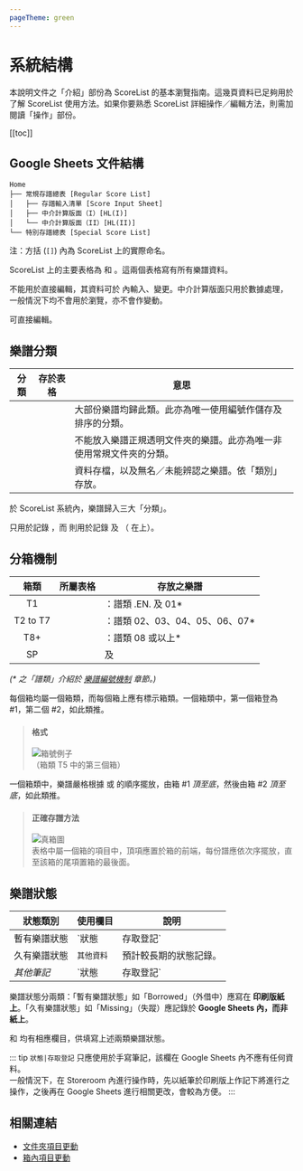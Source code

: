 ```yaml
---
pageTheme: green
---
```


# 系統結構
本說明文件之「介紹」部份為 ScoreList 的基本瀏覽指南。這幾頁資料已足夠用於了解 ScoreList 使用方法。如果你要熟悉 ScoreList 詳細操作／編輯方法，則需加閱讀「操作」部份。

[[toc]]

## Google Sheets 文件結構
```
Home
├── 常規存譜總表 [Regular Score List]
│   ├── 存譜輸入清單 [Score Input Sheet]
│   ├── 中介計算版面（I）[HL(I)]
│   └── 中介計算版面（II）[HL(II)]
└── 特別存譜總表 [Special Score List]
```
注：方括 (`[]`) 內為 ScoreList 上的實際命名。

ScoreList 上的主要表格為 <regular-score-list /> 和 <special-score-list />。這兩個表格寫有所有樂譜資料。

<p><regular-score-list /> 不能用於直接編輯，其資料可於 <score-input-sheet /> 內輸入、變更。中介計算版面只用於數據處理，一般情況下均不會用於瀏覽，亦不會作變動。</p>

<p><special-score-list /> 可直接編輯。</p>

## 樂譜分類

| 分類 | 存於表格 | 意思 |
| -------------------- | ----- | ------ |
| <regular-scores /> | <regular-score-list /> | 大部份樂譜均歸此類。此亦為唯一使用編號作儲存及排序的分類。 |
| <oversized-scores /> | <special-score-list /> | 不能放入樂譜正規透明文件夾的樂譜。此亦為唯一非使用常規文件夾的分類。 |
| <technical-papers /> | <special-score-list /> | 資料存檔，以及無名／未能辨認之樂譜。依「類別」存放。 |

於 ScoreList 系統內，樂譜歸入三大「分類」。

<p><regular-score-list /> 只用於記錄 <regular-scores />，而 <special-score-list /> 則用於記錄 <technical-papers /> 及 <oversized-scores />（<technical-papers /> 在上）。</p>

## 分箱機制

| 箱類 | 所屬表格 | 存放之樂譜 |
|:--------:|:----------:| ------ |
| T1 | <regular-score-list /> | <regular-scores />：譜類 .EN. 及 01* |
| T2 to T7 | <regular-score-list /> | <regular-scores />：譜類 02、03、04、05、06、07* |
| T8+ | <regular-score-list /> | <regular-scores />：譜類 08 或以上* |
| SP | <special-score-list /> | <technical-papers /> 及 <oversized-scores /> |
*(\*<regular-scores /> 之「譜類」介紹於 [樂譜編號機制](./regular-score-list#樂譜編號機制) 章節。)*

每個箱均屬一個箱類，而每個箱上應有標示箱類。一個箱類中，第一個箱登為 #1，第二個 #2，如此類推。

> #### 格式
> ![箱號例子](/doc/assets/img/zh/box-naming.png)  
> （箱類 T5 中的第三個箱）  

一個箱類中，樂譜嚴格根據 <regular-score-list /> 或 <special-score-list /> 的順序擺放，由箱 #1 *頂至底*，然後由箱 #2 *頂至底*，如此類推。

> #### 正確存譜方法
> ![真箱圖](/doc/assets/img/zh/box-photo.png)  
> 表格中屬一個箱的項目中，頂項應置於箱的前端，每份譜應依次序擺放，直至該箱的尾項置箱的最後面。

## 樂譜狀態

| 狀態類別 | 使用欄目 | 說明 |
| ----------- | ------ | ------ |
| 暫有樂譜狀態 | `狀態|存取登記` | 預計較短暫的狀態記錄。 |
| 久有樂譜狀態 | `其他資料` | 預計較長期的狀態記錄。 |
| *其他筆記* | `狀態|存取登記` | 任何其他筆記可記錄於 `狀態|存取登記`。 |

樂譜狀態分兩類：「暫有樂譜狀態」如「Borrowed」（外借中）應寫在 **印刷版紙上**。「久有樂譜狀態」如「Missing」（失蹤）應記錄於 **Google Sheets 內，而非紙上**。

<p><regular-score-list /> 和 <special-score-list /> 均有相應欄目，供填寫上述兩類樂譜狀態。</p>

::: tip
`狀態|存取登記` 只應使用於手寫筆記，該欄在 Google Sheets 內不應有任何資料。  
一般情況下，在 Storeroom 內進行操作時，先以紙筆於印刷版上作記下將進行之操作，之後再在 Google Sheets 進行相關更改，會較為方便。
:::

## 相關連結
* [文件夾項目更動](./handling-existing-scores#文件夾項目更動規則)
* [箱內項目更動](./handling-existing-scores#箱內項目更動規則)